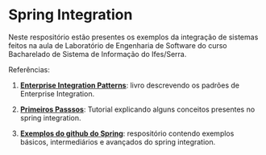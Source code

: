 # Spring Integration
Neste respositório estão presentes os exemplos da integração de sistemas feitos na aula de Laboratório de Engenharia de Software do curso Bacharelado de Sistema de Informação do Ifes/Serra.


Referências:
1) **[Enterprise Integration Patterns](https://martinfowler.com/books/eip.html)**: livro descrevendo os padrões de Enterprise Integration.

2) **[Primeiros Passsos](https://domineospring.wordpress.com/2015/10/02/primeiros-passos-com-o-spring-integration/)**: Tutorial explicando alguns conceitos presentes no spring integration.

3) **[Exemplos do github do Spring](https://github.com/spring-projects/spring-integration)**: respositório contendo exemplos básicos, intermediários e avançados do spring integration.
